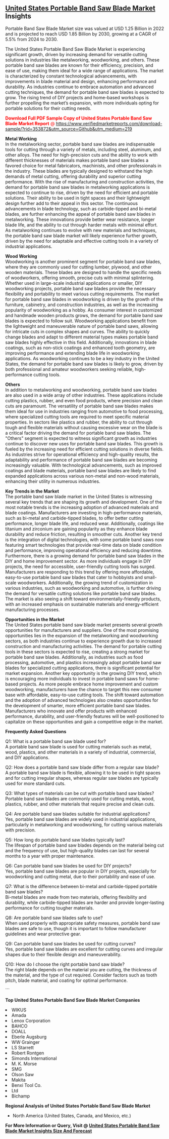 <h2><a href="https://www.verifiedmarketreports.com/download-sample/?rid=353872&amp;utm_source=Github&amp;utm_medium=219" target="_blank">United States Portable Band Saw Blade Market</a> Insights</h2><p>Portable Band Saw Blade Market size was valued at USD 1.25 Billion in 2022 and is projected to reach USD 1.85 Billion by 2030, growing at a CAGR of 5.5% from 2024 to 2030.</p><p> <p>The United States Portable Band Saw Blade Market is experiencing significant growth, driven by increasing demand for versatile cutting solutions in industries like metalworking, woodworking, and others. These portable band saw blades are known for their efficiency, precision, and ease of use, making them ideal for a wide range of applications. The market is characterized by constant technological advancements, with improvements in blade material and design, enhancing performance and durability. As industries continue to embrace automation and advanced cutting techniques, the demand for portable band saw blades is expected to grow. The rising trend of DIY projects and home-based workshops is further propelling the market’s expansion, with more individuals opting for portable solutions for their cutting needs. <p><span class=""><span style="color: #ff0000;"><strong>Download Full PDF Sample Copy of United States Portable Band Saw Blade Market Report</strong> @ </span><a href="https://www.verifiedmarketreports.com/download-sample/?rid=353872&amp;utm_source=Github&amp;utm_medium=219" target="_blank">https://www.verifiedmarketreports.com/download-sample/?rid=353872&amp;utm_source=Github&amp;utm_medium=219</a></span></p> </p> <p><strong>Metal Working</strong><br> In the metalworking sector, portable band saw blades are indispensable tools for cutting through a variety of metals, including steel, aluminum, and other alloys. The need for high-precision cuts and the ability to work with different thicknesses of materials makes portable band saw blades a favored choice for metal fabricators, machinists, and other professionals in the industry. These blades are typically designed to withstand the high demands of metal cutting, offering durability and superior cutting performance. With the rise of manufacturing and construction activities, the demand for portable band saw blades in metalworking applications is expected to continue to rise, driven by the need for efficient and portable solutions. Their ability to be used in tight spaces and their lightweight design further add to their appeal in this sector. The continuous advancements in blade technology, such as carbide-tipped and bi-metal blades, are further enhancing the appeal of portable band saw blades in metalworking. These innovations provide better wear resistance, longer blade life, and the ability to cut through harder metals with minimal effort. As metalworking continues to evolve with new materials and techniques, the portable band saw blade market will likely experience further growth, driven by the need for adaptable and effective cutting tools in a variety of industrial applications.</p> <p><strong>Wood Working</strong><br> Woodworking is another prominent segment for portable band saw blades, where they are commonly used for cutting lumber, plywood, and other wooden materials. These blades are designed to handle the specific needs of woodworkers, offering smooth, precise cuts with minimal splintering. Whether used in large-scale industrial applications or smaller, DIY woodworking projects, portable band saw blades provide the necessary flexibility and portability to meet various cutting requirements. The market for portable band saw blades in woodworking is driven by the growth of the furniture, cabinetry, and construction industries, as well as the increasing popularity of woodworking as a hobby. As consumer interest in customized and handmade wooden products grows, the demand for portable band saw blades is expected to follow suit. Woodworking applications benefit from the lightweight and maneuverable nature of portable band saws, allowing for intricate cuts in complex shapes and curves. The ability to quickly change blades and adapt to different material types makes portable band saw blades highly effective in this field. Additionally, innovations in blade coatings, such as non-stick coatings and enhanced tooth geometry, are improving performance and extending blade life in woodworking applications. As woodworking continues to be a key industry in the United States, the demand for portable band saw blades is likely to grow, driven by both professional and amateur woodworkers seeking reliable, high-performance cutting tools.</p> <p><strong>Others</strong><br> In addition to metalworking and woodworking, portable band saw blades are also used in a wide array of other industries. These applications include cutting plastics, rubber, and even food products, where precision and clean cuts are paramount. The versatility of portable band saw blades makes them ideal for use in industries ranging from automotive to food processing, where specialized cutting tools are required to meet specific material properties. In sectors like plastics and rubber, the ability to cut through tough and flexible materials without causing excessive wear on the blade is a critical factor driving the demand for portable band saw blades. The "Others" segment is expected to witness significant growth as industries continue to discover new uses for portable band saw blades. This growth is fueled by the increasing need for efficient cutting solutions in diverse fields. As industries strive for operational efficiency and high-quality results, the adaptability and performance of portable band saw blades are becoming increasingly valuable. With technological advancements, such as improved coatings and blade materials, portable band saw blades are likely to find expanded applications across various non-metal and non-wood materials, enhancing their utility in numerous industries.</p> <p><strong>Key Trends in the Market</strong><br> The portable band saw blade market in the United States is witnessing several key trends that are shaping its growth and development. One of the most notable trends is the increasing adoption of advanced materials and blade coatings. Manufacturers are investing in high-performance materials, such as bi-metal and carbide-tipped blades, to offer better cutting performance, longer blade life, and reduced wear. Additionally, coatings like titanium and zirconium are gaining popularity as they enhance blade durability and reduce friction, resulting in smoother cuts. Another key trend is the integration of digital technologies, with some portable band saws now featuring smart technologies that provide real-time data on blade condition and performance, improving operational efficiency and reducing downtime. Furthermore, there is a growing demand for portable band saw blades in the DIY and home improvement sector. As more individuals engage in DIY projects, the need for accessible, user-friendly cutting tools has surged. Manufacturers are responding to this trend by offering more affordable, easy-to-use portable band saw blades that cater to hobbyists and small-scale woodworkers. Additionally, the growing trend of customization in various industries, such as woodworking and automotive, is further driving the demand for versatile cutting solutions like portable band saw blades. The market is also seeing a shift toward environmentally-friendly products, with an increased emphasis on sustainable materials and energy-efficient manufacturing processes.</p> <p><strong>Opportunities in the Market</strong><br> The United States portable band saw blade market presents several growth opportunities for manufacturers and suppliers. One of the most promising opportunities lies in the expansion of the metalworking and woodworking sectors, as both industries continue to experience growth due to increased construction and manufacturing activities. The demand for portable cutting tools in these sectors is expected to rise, creating a strong market for portable band saw blades. Additionally, as industries such as food processing, automotive, and plastics increasingly adopt portable band saw blades for specialized cutting applications, there is significant potential for market expansion. Another key opportunity is the growing DIY trend, which is encouraging more individuals to invest in portable band saws for home-based projects. As more people embrace home improvement and custom woodworking, manufacturers have the chance to target this new consumer base with affordable, easy-to-use cutting tools. The shift toward automation and the adoption of advanced technologies also creates opportunities for the development of smarter, more efficient portable band saw blades. Manufacturers who innovate and offer products with enhanced performance, durability, and user-friendly features will be well-positioned to capitalize on these opportunities and gain a competitive edge in the market.</p> <p><strong>Frequently Asked Questions</strong></p> <p>Q1: What is a portable band saw blade used for? <br> A portable band saw blade is used for cutting materials such as metal, wood, plastics, and other materials in a variety of industrial, commercial, and DIY applications. </p> <p>Q2: How does a portable band saw blade differ from a regular saw blade? <br> A portable band saw blade is flexible, allowing it to be used in tight spaces and for cutting irregular shapes, whereas regular saw blades are typically used for more standard cuts. </p> <p>Q3: What types of materials can be cut with portable band saw blades? <br> Portable band saw blades are commonly used for cutting metals, wood, plastics, rubber, and other materials that require precise and clean cuts. </p> <p>Q4: Are portable band saw blades suitable for industrial applications? <br> Yes, portable band saw blades are widely used in industrial applications, particularly in metalworking and woodworking, for cutting various materials with precision. </p> <p>Q5: How long do portable band saw blades typically last? <br> The lifespan of portable band saw blades depends on the material being cut and the frequency of use, but high-quality blades can last for several months to a year with proper maintenance. </p> <p>Q6: Can portable band saw blades be used for DIY projects? <br> Yes, portable band saw blades are popular in DIY projects, especially for woodworking and cutting metal, due to their portability and ease of use. </p> <p>Q7: What is the difference between bi-metal and carbide-tipped portable band saw blades? <br> Bi-metal blades are made from two materials, offering flexibility and durability, while carbide-tipped blades are harder and provide longer-lasting performance for cutting tougher materials. </p> <p>Q8: Are portable band saw blades safe to use? <br> When used properly with appropriate safety measures, portable band saw blades are safe to use, though it is important to follow manufacturer guidelines and wear protective gear. </p> <p>Q9: Can portable band saw blades be used for cutting curves? <br> Yes, portable band saw blades are excellent for cutting curves and irregular shapes due to their flexible design and maneuverability. </p> <p>Q10: How do I choose the right portable band saw blade? <br> The right blade depends on the material you are cutting, the thickness of the material, and the type of cut required. Consider factors such as tooth pitch, blade material, and coating for optimal performance. </p> ```</p><p><strong>Top United States Portable Band Saw Blade Market Companies</strong></p><div data-test-id=""><p><li>WIKUS</li><li> Amada</li><li> Lenox Corporation</li><li> BAHCO</li><li> DOALL</li><li> Eberle Augsburg</li><li> WW Grainger</li><li> LS Starrett</li><li> Robert Rontgen</li><li> Simonds International</li><li> M. K. Morse</li><li> SMG</li><li> Olson Saw</li><li> Makita</li><li> Benxi Tool Co.</li><li> Ltd</li><li> Bichamp</li></p><div><strong>Regional Analysis of&nbsp;United States Portable Band Saw Blade Market</strong></div><ul><li dir="ltr"><p dir="ltr">North America&nbsp;(United States, Canada, and Mexico, etc.)</p></li></ul><p><strong>For More Information or Query, Visit @&nbsp;</strong><strong><a href="https://www.verifiedmarketreports.com/product/portable-band-saw-blade-market/?utm_source=Github&amp;utm_medium=219" target="_blank">United States Portable Band Saw Blade Market Insights Size And Forecast</a></strong></p></div>
